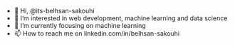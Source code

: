 - 👋 Hi, @its-belhsan-sakouhi
- 👀 I’m interested in web development, machine learning and data science
- 🌱 I’m currently focusing on machine learning
- 📫 How to reach me on linkedin.com/in/belhsan-sakouhi

<!---
its-belhsan-sakouhi/its-belhsan-sakouhi is a ✨ special ✨ repository because its `README.md` (this file) appears on your GitHub profile.
You can click the Preview link to take a look at your changes.
--->
